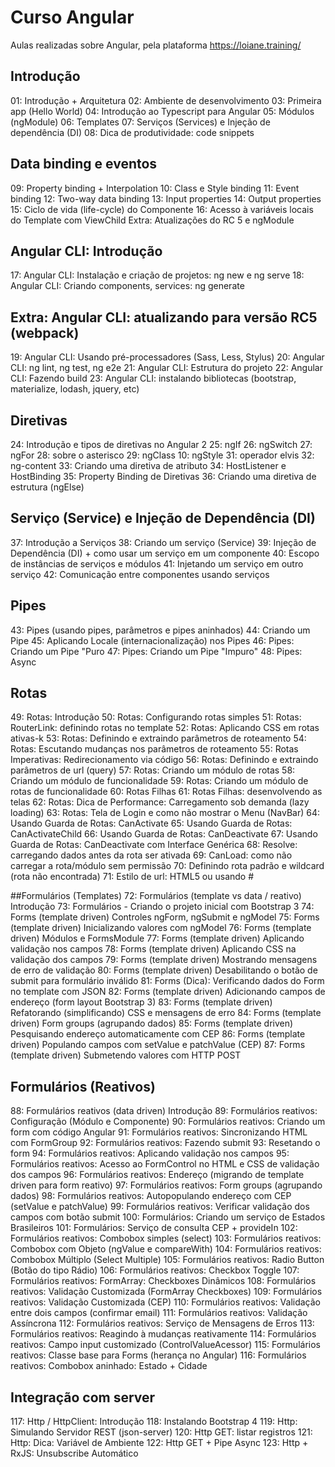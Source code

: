 # Curso Angular
Aulas realizadas sobre Angular, pela plataforma https://loiane.training/

## Introdução
01: Introdução + Arquitetura
02: Ambiente de desenvolvimento
03: Primeira app (Hello World)
04: Introdução ao Typescript para Angular
05: Módulos (ngModule)
06: Templates
07: Serviços (Services) e Injeção de dependência (DI)
08: Dica de produtividade: code snippets

## Data binding e eventos
09: Property binding + Interpolation
10: Class e Style binding
11: Event binding
12: Two-way data binding
13: Input properties
14: Output properties
15: Ciclo de vida (life-cycle) do Componente
16: Acesso à variáveis locais do Template com ViewChild
Extra: Atualizações do RC 5 e ngModule

## Angular CLI: Introdução
17: Angular CLI: Instalação e criação de projetos: ng new e ng serve
18: Angular CLI: Criando components, services: ng generate

## Extra: Angular CLI: atualizando para versão RC5 (webpack)
19: Angular CLI: Usando pré-processadores (Sass, Less, Stylus)
20: Angular CLI: ng lint, ng test, ng e2e
21: Angular CLI: Estrutura do projeto
22: Angular CLI: Fazendo build
23: Angular CLI: instalando bibliotecas (bootstrap, materialize, lodash, jquery, etc)

## Diretivas
24: Introdução e tipos de diretivas no Angular 2
25: ngIf
26: ngSwitch
27: ngFor
28: sobre o asterisco
29: ngClass
10: ngStyle
31: operador elvis
32: ng-content
33: Criando uma diretiva de atributo
34: HostListener e HostBinding
35: Property Binding de Diretivas
36: Criando uma diretiva de estrutura (ngElse)

## Serviço (Service) e Injeção de Dependência (DI)
37: Introdução a Serviços
38: Criando um serviço (Service)
39: Injeção de Dependência (DI) + como usar um serviço em um componente
40: Escopo de instâncias de serviços e módulos
41: Injetando um serviço em outro serviço
42: Comunicação entre componentes usando serviços

## Pipes
43: Pipes (usando pipes, parâmetros e pipes aninhados)
44: Criando um Pipe
45: Aplicando Locale (internacionalização) nos Pipes
46: Pipes: Criando um Pipe "Puro
47: Pipes: Criando um Pipe "Impuro"
48: Pipes: Async

## Rotas
49: Rotas: Introdução
50: Rotas: Configurando rotas simples
51: Rotas: RouterLink: definindo rotas no template
52: Rotas: Aplicando CSS em rotas ativas-k
53: Rotas: Definindo e extraindo parâmetros de roteamento
54: Rotas: Escutando mudanças nos parâmetros de roteamento
55: Rotas Imperativas: Redirecionamento via código
56: Rotas: Definindo e extraindo parâmetros de url (query)
57: Rotas: Criando um módulo de rotas
58: Criando um módulo de funcionalidade
59: Rotas: Criando um módulo de rotas de funcionalidade
60: Rotas Filhas
61: Rotas Filhas: desenvolvendo as telas
62: Rotas: Dica de Performance: Carregamento sob demanda (lazy loading)
63: Rotas: Tela de Login e como não mostrar o Menu (NavBar)
64: Usando Guarda de Rotas: CanActivate
65: Usando Guarda de Rotas: CanActivateChild
66: Usando Guarda de Rotas: CanDeactivate
67: Usando Guarda de Rotas: CanDeactivate com Interface Genérica
68: Resolve: carregando dados antes da rota ser ativada
69: CanLoad: como não carregar a rota/módulo sem permissão
70: Definindo rota padrão e wildcard (rota não encontrada)
71: Estilo de url: HTML5 ou usando #

##Formulários (Templates)
72: Formulários (template vs data / reativo) Introdução
73: Formulários - Criando o projeto inicial com Bootstrap 3
74: Forms (template driven) Controles ngForm, ngSubmit e ngModel
75: Forms (template driven) Inicializando valores com ngModel
76: Forms (template driven) Módulos e FormsModule
77: Forms (template driven) Aplicando validação nos campos
78: Forms (template driven) Aplicando CSS na validação dos campos
79: Forms (template driven) Mostrando mensagens de erro de validação
80: Forms (template driven) Desabilitando o botão de submit para formulário inválido
81: Forms (Dica): Verificando dados do Form no template com JSON
82: Forms (template driven) Adicionando campos de endereço (form layout Bootstrap 3)
83: Forms (template driven) Refatorando (simplificando) CSS e mensagens de erro
84: Forms (template driven) Form groups (agrupando dados)
85: Forms (template driven) Pesquisando endereço automaticamente com CEP
86: Forms (template driven) Populando campos com setValue e patchValue (CEP)
87: Forms (template driven) Submetendo valores com HTTP POST

## Formulários (Reativos)
88: Formulários reativos (data driven) Introdução
89: Formulários reativos: Configuração (Módulo e Componente)
90: Formulários reativos: Criando um form com código Angular
91: Formulários reativos: Sincronizando HTML com FormGroup
92: Formulários reativos: Fazendo submit
93: Resetando o form
94: Formulários reativos: Aplicando validação nos campos
95: Formulários reativos: Acesso ao FormControl no HTML e CSS de validação dos campos
96: Formulários reativos: Endereço (migrando de template driven para form reativo)
97: Formulários reativos: Form groups (agrupando dados)
98: Formulários reativos: Autopopulando endereço com CEP (setValue e patchValue)
99: Formulários reativos: Verificar validação dos campos com botão submit
100: Formulários: Criando um serviço de Estados Brasileiros
101: Formulários: Serviço de consulta CEP + provideIn
102: Formulários reativos: Combobox simples (select)
103: Formulários reativos: Combobox com Objeto (ngValue e compareWith)
104: Formulários reativos: Combobox Múltiplo (Select Multiple)
105: Formulários reativos: Radio Button (Botão do tipo Rádio)
106: Formulários reativos: Checkbox Toggle
107: Formulários reativos: FormArray: Checkboxes Dinâmicos
108: Formulários reativos: Validação Customizada (FormArray Checkboxes)
109: Formulários reativos: Validação Customizada (CEP)
110: Formulários reativos: Validação entre dois campos (confirmar email)
111: Formulários reativos: Validação Assíncrona
112: Formulários reativos: Serviço de Mensagens de Erros
113: Formulários reativos: Reagindo à mudanças reativamente
114: Formulários reativos: Campo input customizado (ControlValueAcessor)
115: Formulários reativos: Classe base para Forms (herança no Angular)
116: Formulários reativos: Combobox aninhado: Estado + Cidade

## Integração com server
117: Http / HttpClient: Introdução
118: Instalando Bootstrap 4
119: Http: Simulando Servidor REST (json-server)
120: Http GET: listar registros
121: Http: Dica: Variável de Ambiente
122: Http GET + Pipe Async
123: Http + RxJS: Unsubscribe Automático
